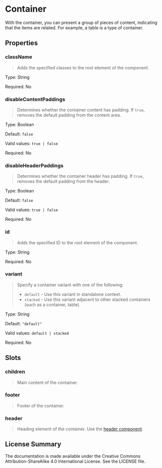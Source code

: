 # Container

With the container, you can present a group of pieces of content, indicating that the items are related. For example, a table is a type of container.



## Properties



### className

> Adds the specified classes to the root element of the component.

Type: String

Required: No


### disableContentPaddings

> Determines whether the container content has padding. If `true`, removes the default padding from the content area.

Type: Boolean

Default: `false`

Valid values: `true | false`

Required: No


### disableHeaderPaddings

> Determines whether the container header has padding. If `true`, removes the default padding from the header.

Type: Boolean

Default: `false`

Valid values: `true | false`

Required: No


### id

> Adds the specified ID to the root element of the component.

Type: String

Required: No


### variant

> Specify a container variant with one of the following:
> * `default` - Use this variant in standalone context.
> * `stacked` - Use this variant adjacent to other stacked containers (such as a container,
>               table).

Type: String

Default: `"default"`

Valid values: `default | stacked`

Required: No





## Slots



### children

> Main content of the container.




### footer

> Footer of the container.




### header

> Heading element of the container. Use the [header component](header.md).









## License Summary

The documentation is made available under the Creative Commons Attribution-ShareAlike 4.0 International License. See the LICENSE file.
